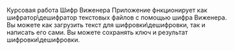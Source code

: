 Курсовая работа Шифр Виженера
Приложение фнкционирует как шифратор\дешифратор текстовых файлов с помощью шифра Виженера.
Вы можете как загрузить текст для шифровки\дешифровки, так и написать его сами.
Вы можете сохранять ключ и результат шифровки\дешифровки.
